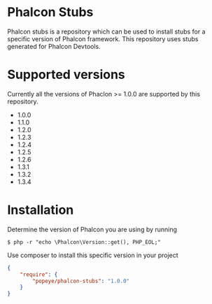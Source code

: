 Phalcon Stubs
=============

Phalcon stubs is a repository which can be used to install stubs
for a specific version of Phalcon framework. This repository uses
stubs generated for Phalcon Devtools.

Supported versions
==================

Currently all the versions of Phaclon >= 1.0.0 are supported by this
repository.

* 1.0.0
* 1.1.0
* 1.2.0
* 1.2.3
* 1.2.4
* 1.2.5
* 1.2.6
* 1.3.1
* 1.3.2
* 1.3.4
 
Installation
============

Determine the version of Phalcon you are using by running

```
$ php -r "echo \Phalcon\Version::get(), PHP_EOL;"
```

Use composer to install this specific version in your project

```json
{
    "require": {
        "popeye/phalcon-stubs": "1.0.0"
    }
}
```
